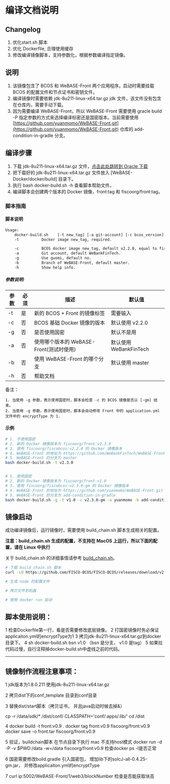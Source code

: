 
# 编译文档说明
## Changelog

1. 优化start.sh 脚本
2. 优化 Dockerfile, 合理使用缓存
3. 修改编译镜像脚本，支持参数化，根据参数编译指定镜像。

## 说明
1. 该镜像包含了 BCOS 和 WeBASE-Front 两个应用程序。启动时需要挂载 BCOS 的配置文件和节点证书和密钥文件。
2. 编译镜像时需要依赖 jdk-8u211-linux-x64.tar.gz jdk 文件，该文件没有包含在仓库内，需要手动下载。
3. 因为需要编译 WeBASE-Front，所以 WeBASE-Front 需要使用 gracle build -P 指定参数的方式来选择编译标密还是国密版本。当前需要使用 [https://github.com/yuanmomo/WeBASE-Front.git](https://github.com/yuanmomo/WeBASE-Front.git) 仓库的 add-condition-in-gradle 分支。


## 编译步骤
1. 下载 jdk-8u211-linux-x64.tar.gz 文件，[点击此处跳转到 Oracle 下载](https://www.oracle.com/java/technologies/javase/javase8u211-later-archive-downloads.html)
2. 把下载好的 jdk-8u211-linux-x64.tar.gz 文件放入 [WeBASE-Docker/docker/build] 目录下。
3. 执行 bash docker-build.sh -h 查看脚本帮助文件。
4. 编译脚本会创建两个版本的 Docker 镜像，front:tag 和 fiscoorg/front:tag。

### 脚本指南

#### 脚本说明

```Bash 
Usage:
    docker-build.sh    [-t new_tag] [-a git-account] [-c bcos_version] [-b front-branch] [-g] [-h]
    -t          Docker image new_tag, required.

    -c          BCOS docker image new_tag, default v2.2.0, equal to fiscoorg/fiscobcos:v2.2.0.
    -a          Git account, default WeBankFinTech.
    -g          Use guomi, default no.
    -b          Branch of WeBASE-Front, default master.
    -h          Show help info.
```

##### 参数说明:

|   参数       | 必须          |描述 | 默认值     |
| ------------- |--------| -----| -----|
| -t     | 是  | 新的 BCOS + Front 的镜像标签   | 需要输入|
| -c     | 否 | BCOS 基础 Docker 镜像的版本| 默认使用 v2.2.0|
| -g     | 否 | 是否使用国密| 默认不是用|
| -a     | 否 | 使用哪个版本的 WeBASE-Front(测试时使用)| 默认使用 WeBankFinTech |
| -b     | 否 | 使用 WeBASE-Front 的哪个分支 | 默认使用 master|
| -h     | 否 | 帮助文档 | |

备注：

    1. 当使用 -g 参数，表示使用国密时，脚本会检查 -c 的 BCOS 镜像是否以 [-gm] 结束。
    2. 当使用 -g 参数，表示使用国密时，脚本会自动修改 Front 中的 application.yml 文件中的 encryptType 为 1.

#### 示例

```Bash
# 1. 不使用国密
# 2. 新的 Docker 镜像版本为 fiscoorg/front:v2.3.0
# 3. 使用 fiscoorg/fiscobcos:v2.2.0 的 Docker 镜像版本
# 4. WeBASE-Front 的地址为 https://github.com/WeBankFinTech/WeBASE-Front.git
# 5. WeBASE-Front 的分支为 master 
bash docker-build.sh -t v2.3.0  


# 1. 使用国密
# 2. 新的 Docker 镜像版本为 fiscoorg/front:v1.0
# 3. 使用 fiscoorg/fiscobcos:v2.3.0-gm 的 Docker 镜像版本
# 4. WeBASE-Front 的地址为 https://github.com/yuanmomo/WeBASE-Front.git
# 5. WeBASE-Front 的分支为 add-condition-in-gradle 
bash docker-build.sh -g -t v1.0 -c v2.3.0-gm -a yuanmomo -b add-condition-in-gradle 

```

## 镜像启动

成功编译镜像后，运行镜像时，需要使用 build_chain.sh 脚本生成相关的配置。

**注意：build_chain.sh 生成的配置，不支持在 MacOS 上运行，所以下面的配置，请在 Linux 中执行**

关于 build_chain.sh 的详细事情请参考 [build_chain.sh](https://fisco-bcos-documentation.readthedocs.io/zh_CN/latest/docs/manual/build_chain.html)。

```Bash
# 下载 build_chain.sh 脚本
curl -LO https://github.com/FISCO-BCOS/FISCO-BCOS/releases/download/v2.3.0/build_chain.sh && chmod u+x build_chain.sh

# 生成 node 的配置文件

# 拷贝文件到机器

# 使用 docker run 启动

```



## 脚本使用说明：

1 检查Dockerfile第一行，看是否需要修改底层镜像。
2 打国密镜像时务必保证applicaiton.yml的encryptType为1
3 拷贝jdk-8u211-linux-x64.tar.gz到docker目录下。
4  sh docker-build.sh bsn v1.0 （bsn 是分支， v1.0 是tag）
5 如果拉代码过慢，自行注释掉docker-build.sh中虚线之前的代码。



-----------------------------------------------------
## 镜像制作流程注意事项：
1 jdk版本为1.8.0.211  使用jdk-8u211-linux-x64.tar.gz


2 拷贝dist下的conf_template 目录到conf目录

3 替换dist/start脚本（拷贝证书， 并且java启动时候去掉&）

cp -r /data/sdk/* /dist/conf/
CLASSPATH='conf/:apps/*:lib/*'
cd /dist

4 docker build -t  front:v0.9 .
  docker tag  front:v0.9 fiscoorg/front:v0.9
  docker save -o front.tar fiscoorg/front:v0.9
  
5 验证，buildchain脚本 在节点目录下执行  mac 不支持host模式
 docker run -d -P -v $PWD:/data -w=/data fiscoorg/front:v0.9 检查docker ps -l是否正常 

6 国密需要修改build.gradle 引入国密包， 增加lib下的solcJ-all-0.4.25-gm.jar， 并修改applicaiton.yml的encryptType

7 curl ip:5002/WeBASE-Front/1/web3/blockNumber 检查是否能获取块高






